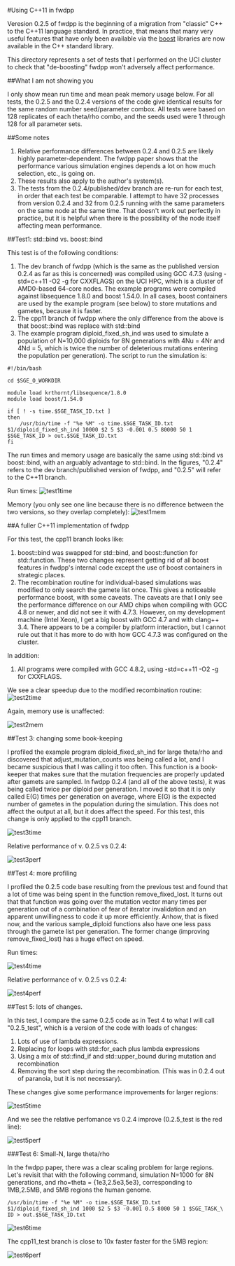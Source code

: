 #Using C++11 in fwdpp

Veresion 0.2.5 of fwdpp is the beginning of a migration from "classic" C++ to the C++11 language standard.   In practice, that means that many very useful features that have only been available via the [boost](http://www.boost.org) libraries are now available in the C++ standard library.

This directory represents a set of tests that I performed on the UCI cluster to check that "de-boosting" fwdpp won't adversely affect performance.

##What I am not showing you

I only show mean run time and mean peak memory usage below.  For all tests, the 0.2.5 and the 0.2.4 versions of the code give identical results for the same random number seed/parameter combox.  All tests were based on 128 replicates of each theta/rho combo, and the seeds used were 1 through 128 for all parameter sets.

##Some notes

1. Relative performance differences between 0.2.4 and 0.2.5 are likely highly parameter-dependent.  The fwdpp paper shows that the performance various simulation engines depends a lot on how much selection, etc., is going on. 
2. These results also apply to the author's system(s).
3. The tests from the 0.2.4/published/dev branch are re-run for each test, in order that each test be comparable.  I attempt to have 32 processes from version 0.2.4 and 32 from 0.2.5 running with the same parameters on the same node at the same time.  That doesn't work out perfectly in practice, but it is helpful when there is the possibility of the node itself affecting mean performance.

##Test1: std::bind vs. boost::bind

This test is of the following conditions:

1. The dev branch of fwdpp (which is the same as the published version 0.2.4 as far as this is concerned) was compiled using GCC 4.7.3 (using -std=c++11 -O2 -g for CXXFLAGS) on the UCI HPC, which is a cluster of AMD0-based 64-core nodes.  The example programs were compiled against libsequence 1.8.0 and boost 1.54.0.  In all cases, boost containers are used by the example program (see below) to store mutations and gametes, because it is faster.
2. The cpp11 branch of fwdpp where the only difference from the above is that boost::bind was replace with std::bind
3. The example program diploid_fixed_sh_ind was used to simulate a population of N=10,000 diploids for 8N generations with 4Nu = 4Nr and 4Nd = 5, which is twice the number of deleterious mutations entering the population per generation).  The script to run the simulation is:

```{sh}
#!/bin/bash

cd $SGE_O_WORKDIR

module load krthornt/libsequence/1.8.0
module load boost/1.54.0

if [ ! -s time.$SGE_TASK_ID.txt ]
then
    /usr/bin/time -f "%e %M" -o time.$SGE_TASK_ID.txt $1/diploid_fixed_sh_ind 10000 $2 5 $3 -0.001 0.5 80000 50 1 $SGE_TASK_ID > out.$SGE_TASK_ID.txt
fi
```

The run times and memory usage are basically the same using std::bind vs boost::bind, with an arguably advantage to std::bind.  In the figures, "0.2.4" refers to the dev branch/published version of fwdpp, and "0.2.5" will refer to the C++11 branch.

Run times:
![test1time](t1_time.png?raw=true "Run time and bind")

Memory (you only see one line because there is no difference between the two versions, so they overlap completely):
![test1mem](t1_mem.png?raw=true "Memory and bind")

##A fuller C++11 implementation of fwdpp

For this test, the cpp11 branch looks like:

1.  boost::bind was swapped for std::bind, and boost::function for std::function.  These two changes represent getting rid of all boost features in fwdpp's internal code except the use of boost containers in strategic places.
2.  The recombination routine for individual-based simulations was modified to only search the gamete list once.  This gives a noticeable performance boost, with some caveats.  The caveats are that I only see the performance difference on our AMD chips when compiling with GCC 4.8 or newer, and did not see it with 4.7.3.  However, on my development machine (Intel Xeon), I get a big boost with GCC 4.7 and with clang++ 3.4.  There appears to be a compiler by platform interaction, but I cannot rule out that it has more to do with how GCC 4.7.3 was configured on the cluster.

In addition:

1.  All programs were compiled with GCC 4.8.2, using -std=c++11 -O2 -g for CXXFLAGS.

We see a clear speedup due to the modified recombination routine:
![test2time](t2_time.png?raw=true "Run times for test2")

Again, memory use is unaffected:

![test2mem](t2_mem.png?raw=true "Memory for test2")

##Test 3: changing some book-keeping

I profiled the example program diploid_fixed_sh_ind for large theta/rho and discovered that adjust_mutation_counts was being called a lot, and I became suspicious that I was calling it too often.  This function is a book-keeper that makes sure that the mutation frequencies are properly updated after gamets are sampled.  In fwdpp 0.2.4 (and all of the above tests), it was being called twice per diploid per generation.  I moved it so that it is only called E(G) times per generation on average, where E(G) is the expected number of gametes in the population during the simulation.  This does not affect the output at all, but it does affect the speed.  For this test, this change is only applied to the cpp11 branch.

![test3time](t3_time.png?raw-true "Run-times for test3")

Relative performance of v. 0.2.5 vs 0.2.4:

![test3perf](t3_perf.png?raw-true "Relative performance increase for test3")

##Test 4: more profiling

I profiled the 0.2.5 code base resulting from the previous test and found that a lot of time was being spent in the function remove_fixed_lost.  It turns out that that function was going over the mutation vector many times per generation out of a combination of fear of iterator invalidation and an apparent unwillingness to code it up more efficiently.  Anhow, that is fixed now, and the various sample_diploid functions also have one less pass through the gamete list per generation.  The former change (improving remove_fixed_lost) has a huge effect on speed.

Run times:

![test4time](t4_time.png?raw=true "Run-times for test4")

Relative performance of v. 0.2.5 vs 0.2.4:

![test4perf](t4_perf.png?raw-true "Relative performance increase for test4")

##Test 5: lots of changes.

In this test, I compare the same 0.2.5 code as in Test 4 to what I will call "0.2.5_test", which is a version of the code with loads of changes:

1.  Lots of use of lambda expressions.
2.  Replacing for loops with std::for_each plus lambda expressions
3.  Using a mix of std::find_if and std::upper_bound during mutation and recombination
4.  Removing the sort step during the recombination.  (This was in 0.2.4 out of paranoia, but it is not necessary).

These changes give some performance improvements for larger regions:

![test5time](t5_time.png?raw=true "Run times for test5")

And we see the relative perfomance vs 0.2.4 improve (0.2.5_test is the red line):

![test5perf](t5_perf.png?raw=true "Relative performance for test5")

###Test 6: Small-N, large theta/rho

In the fwdpp paper, there was a clear scaling problem for large regions.  Let's revisit that with the following command, simulation N=1000 for 8N generations, and rho=theta = {1e3,2.5e3,5e3}, corresponding to 1MB,2.5MB, and 5MB regions the human genome.

```{sh}
/usr/bin/time -f "%e %M" -o time.$SGE_TASK_ID.txt $1/diploid_fixed_sh_ind 1000 $2 5 $3 -0.001 0.5 8000 50 1 $SGE_TASK_\
ID > out.$SGE_TASK_ID.txt 
```

![test6time](t6_time.png?raw=true "Run times for test 5")

The cpp11_test branch is close to 10x faster faster for the 5MB region:

![test6perf](t6_perf.png?raw=true "Relative performance for test 6")